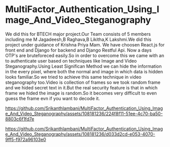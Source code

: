 # MultiFactor_Authentication_Using_Image_And_Video_Steganography
We did this for BTECH major project.Our Team consists of 5 members including me M Jagadeesh,B Raghava,B Likitha,K Lakshmi.We did this project under guidance of Krishna Priya Mam.
We have choosen React.js for front end and Django for backend and Django Restful Api.
Now a days OTP's are bruteforeced easily.So in order to overcome this we came with an to authenticate user based on techniques like Image and Video Steganography.Using Least Significan Method 
we can hide the information in the every pixel, where both the normal and image in which data is hidden looks familiar.So we tried to achieve this same technique in video steganography too.Video is collection of frames so we took random frame and we hided secret text in it.But the real security feature is that in which frame we hided the image is random.So it becomes very difficult to even guess the frame evn if you want to decode it.



https://github.com/Srikanthlambani/MultiFactor_Authentication_Using_Image_And_Video_Steganography/assets/108181236/224f8f11-51ee-4c70-ba50-8803c6f1fd7e



https://github.com/Srikanthlambani/MultiFactor_Authentication_Using_Image_And_Video_Steganography/assets/108181236/d033d2cd-e053-4070-9ff5-f972a96103e0


